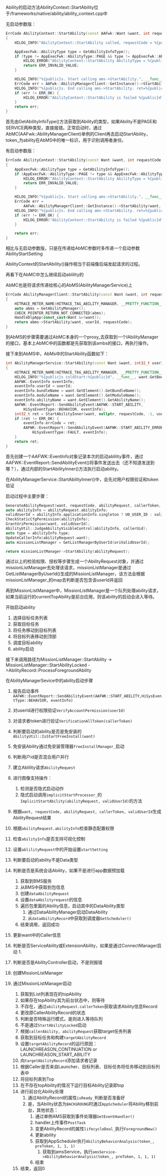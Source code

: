 Ability的启动方法AbilityContext::StartAbility位于/frameworks/native/ability/ability_context.cpp中

无启动参数版：

```cpp
ErrCode AbilityContext::StartAbility(const AAFwk::Want &want, int requestCode)
{
    HILOG_INFO("AbilityContext::StartAbility called, requestCode = %{public}d", requestCode);

    AppExecFwk::AbilityType type = GetAbilityInfoType();
    if (type != AppExecFwk::AbilityType::PAGE && type != AppExecFwk::AbilityType::SERVICE) {
        HILOG_ERROR("AbilityContext::StartAbility AbilityType = %{public}d", type);
        return ERR_INVALID_VALUE;
    }

    HILOG_INFO("%{public}s. Start calling ams->StartAbility.", __func__);
    ErrCode err = AAFwk::AbilityManagerClient::GetInstance()->StartAbility(want, token_, requestCode);
    HILOG_INFO("%{public}s. End calling ams->StartAbility. ret=%{public}d", __func__, err);
    if (err != ERR_OK) {
        HILOG_ERROR("AbilityContext::StartAbility is failed %{public}d", err);
    }
    return err;
}
```

首先由GetAbilityInfoType()方法获取到Ability的类型，如果Ability不是PAGE和SERVICE两种类型，直接报错。正常启动时，通过AbMC(AAFwk::AbilityManagerClient)单例的Client再去启动StartAbility，token_为ability在AbMS中的唯一标识，用于识别调用者身份。

有启动参数版：

```cpp
ErrCode AbilityContext::StartAbility(const Want &want, int requestCode, const AbilityStartSetting &abilityStartSetting)
{
    AppExecFwk::AbilityType type = GetAbilityInfoType();
    if (AppExecFwk::AbilityType::PAGE != type && AppExecFwk::AbilityType::SERVICE != type) {
        HILOG_ERROR("AbilityContext::StartAbility AbilityType = %{public}d", type);
        return ERR_INVALID_VALUE;
    }

    HILOG_INFO("%{public}s. Start calling ams->StartAbility.", __func__);
    ErrCode err =
        AAFwk::AbilityManagerClient::GetInstance()->StartAbility(want, abilityStartSetting, token_, requestCode);
    HILOG_INFO("%{public}s. End calling ams->StartAbility. ret=%{public}d", __func__, err);
    if (err != ERR_OK) {
        HILOG_ERROR("AbilityContext::StartAbility is failed %{public}d", err);
    }

    return err;
}
```

相比与无启动参数版，只是在传递给AbMC参数时多传递一个启动参数AbilityStartSetting

AbilityContext的StartAbility()操作相当于前端像后端发起请求的过程。

再看下在AbMC中怎么继续启动ablility的

AbMC也是将请求传递给核心的AbMS(AbilityManagerService)上

```cpp
ErrCode AbilityManagerClient::StartAbility(const Want &want, int requestCode, int32_t userId)
{
    HITRACE_METER_NAME(HITRACE_TAG_ABILITY_MANAGER, __PRETTY_FUNCTION__);
    auto abms = GetAbilityManager();
    CHECK_POINTER_RETURN_NOT_CONNECTED(abms);
    HandleDlpApp(const_cast<Want &>(want));
    return abms->StartAbility(want, userId, requestCode);
}
```

到AbMS的步骤需要通过AbMC本身的一个proxy_去获取到一个IAbilityManager的接口，基本上AbMC中的函数都是先获取到该ambs的接口，再执行操作。

接下来到AbMS中，AbMs中的StartAbility函数如下：

```cpp
int AbilityManagerService::StartAbility(const Want &want, int32_t userId, int requestCode)
{
    HITRACE_METER_NAME(HITRACE_TAG_ABILITY_MANAGER, __PRETTY_FUNCTION__);
    HILOG_INFO("%{public}s coldStart:%{public}d", __func__, want.GetBoolParam("coldStart", false));
    AAFWK::EventInfo eventInfo;
    eventInfo.userId = userId;
    eventInfo.bundleName = want.GetElement().GetBundleName();
    eventInfo.moduleName = want.GetElement().GetModuleName();
    eventInfo.abilityName = want.GetElement().GetAbilityName();
    AAFWK::EventReport::SendAbilityEvent(AAFWK::START_ABILITY,
        HiSysEventType::BEHAVIOR, eventInfo);
    int32_t ret = StartAbilityInner(want, nullptr, requestCode, -1, userId);
    if (ret != ERR_OK) {
        eventInfo.errCode = ret;
        AAFWK::EventReport::SendAbilityEvent(AAFWK::START_ABILITY_ERROR,
            HiSysEventType::FAULT, eventInfo);
    }
    return ret;
}
```

首先创建一个AAFWK::EventInfo对象记录本次的启动ablility事件，通过AAFWK::EventReport::SendAbilityEvent()将事件发送出去（还不知道发送到哪？），通过内部的StartAbilityInner()方法执行启动ability。

在AbilityManagerService::StartAbilityInner()中，会先对用户权限验证和token验证

启动过程中主要步骤：

```cpp
GenerateAbilityRequest(want, requestCode, abilityRequest, callerToken, validUserId);
auto abilityInfo = abilityRequest.abilityInfo;
validUserId = abilityInfo.applicationInfo.singleton ? U0_USER_ID : validUserId;
CheckStaticCfgPermission(abilityInfo);
GrantUriPermission(want, validUserId);
AbilityUtil::JudgeAbilityVisibleControl(abilityInfo, callerUid);
auto type = abilityInfo.type;
UpdateCallerInfo(abilityRequest.want);
auto missionListManager = GetListManagerByUserId(oriValidUserId);

return missionListManager->StartAbility(abilityRequest);
```

通过以上的检验权限、授权等步骤生成一个AbilityRequest对象，并通过missionListManager去处理该请求，missionListManager是通过GetListManagerByUserId()生成的MissionListManager，该方法会根据missionListManager_的map去判断是否包含该userId并返回

再到MissionListManager中，MissionListManager是一个队列处理ability请求，如果当前运行的currentTopAbility是前台应用，则该ability的启动会进入等待。

开始启动ability

1. 选择目标任务列表
2. 获取目标任务
3. 将任务移动到目标列表
4. 将目标列表移动到顶部
5. 调度目标ability
6. ability启动

接下来调用路径为MissionListManager::StartAbility -> MissionListManager::StartAbilityLocked ->AbilityRecord::ProcessForegroundAbility

在AbilityManagerSevice中的ability启动步骤

1. 报告启动事件`AAFWK::EventReport::SendAbilityEvent(AAFWK::START_ABILITY,HiSysEventType::BEHAVIOR, eventInfo)`

2. 对userId进行权限验证`VerifyAccountPermission(userId)`

3. 对请求者token进行验证`VerificationAllToken(callerToken)`

4. 判断要启动的ability是否是免安装的`AbilityUtil::IsStartFreeInstall(want)`

5. 免安装Ability通过免安装管理器`freeInstallManager_`启动

6. 判断用户id是否混合用户并行

7. 建立Ablility请求`AbilityRequest`

8. 进行图像支持操作：
   
   1. 检测是否隐式启动动作
   2. 隐式启动调用`implicitStartProcessor_`的`ImplicitStartAbility(abilityRequest, validUserId)`的方法

9. 根据`want, requestCode, abilityRequest, callerToken, validUserId`生成AbilityRequest结果

10. 根据`abilityRequest.abilityInfo`检查静态配置权限

11. 检查`abilityInfo`是否支持可视化控制

12. 设置`ablilityRequest`中的开始设置`startSetting`

13. 判断要启动的ability不是Data类型

14. 判断是否是系统会话Ability，如果不是进行app数据预加载
    
    1. 获取到BMS服务
    2. 从BMS中获取到包信息
    3. 创建`dataAbilityRequest`
    4. 设置`dataAbilityrequest`的信息
    5. 遍历包里面的Ability信息，启动其中的DataAbility类型
       1. 通过DataAbilityManager启动DataAbility
       2. 从`dataAbilityRecord`中获取到调度器`GetScheduler()`
    6. 结束调用，返回成功

15. 更新want中的Caller信息

16. 判断是否ServiceAbility或ExtensionAbility，如果是通过ConnectManager启动
    1. 

17. 判断是否是AbilityController启动，不是则报错

18. 创建MissionListManager

19. 通过MissionListManager启动
    
    1. 获取到List列表现在的topAbility
    2. 如果存在topAbility其为前台状态中，则等待
    3. 不存在，通过`abilityRequest.callerToken`获取请求Ability信息Record
    4. 更改原CallerAbilityRecord的状态
    5. 判断是否特殊运行模式，是则进入等待队列
    6. 不是通过`StartAbilityLocked`启动
    7. 根据`callerAbility, abilityRequest`获取target任务列表
    8. 获取到目标任务和构建`targetAbilityRecord`
    9. 设置`targetAbilityRecord`的运行原因：LAUNCHREASON_CONTINUATION or LAUNCHREASON_START_ABILITY
    10. 向`targetAbilityRecord`添加请求者记录
    11. 根据Caller是否来自Launcher、目标列表、目标任务将任务移动到目标列表中
    12. 将目标列表到Top
    13. 在不存在topAbility的情况下运行目标Ability记录即top
    14. 进行前台化Ability处理
        1. 通过AbilityRecord的属性`isReady_`判断是否准备好
        2. 是，当Ability状态为`BACKGROUNG`时通过`AppScheduler`将Ability移到前台，其他状态：
           1. 通过单例AMS获取到事件处理器`GetEventHandler()`
           2. handler上传事件`PostTask`
           3. 变更AbilityRecord的属性`lifecycleDeal_`执行`ForegroundNew()`
           4. 更新ability
           5. 获取到AppScheduler执行`AbilityBehaviorAnalysis(token_, preToken, 1, 1, 1)`
              1. 获取到amsService，执行`amsService->AbilityBehaviorAnalysis(token_, preToken, 1, 1, 1)`
           6. 结束
    15. 结束，返回0


